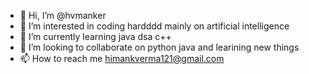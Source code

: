- 👋 Hi, I’m @hvmanker
- 👀 I’m interested in coding hardddd mainly on artificial intelligence
- 🌱 I’m currently learning java dsa c++
- 💞️ I’m looking to collaborate on python java and learining new things 
- 📫 How to reach me himankverma121@gmail.com

<!---
hvmanker/hvmanker is a ✨ special ✨ repository because its `README.md` (this file) appears on your GitHub profile.
You can click the Preview link to take a look at your changes.
--->
